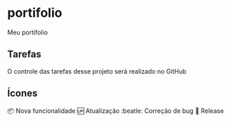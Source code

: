 # portifolio
Meu portifolio

## Tarefas 

O controle das tarefas desse projeto será realizado no GitHub

## Ícones

:package: Nova funcionalidade
:up: Atualização
:beatle: Correção de bug
:checkered_flag: Release
